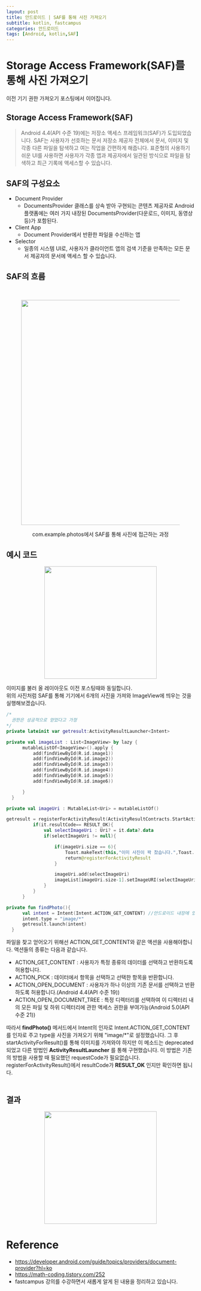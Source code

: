 ```yaml
---
layout: post
title: 안드로이드 | SAF를 통해 사진 가져오기
subtitle: kotlin, fastcampus
categories: 안드로이드
tags: [Android, kotlin,SAF]
---
```


# Storage Access Framework(SAF)를 통해 사진 가져오기
  이전 기기 권한 가져오기 포스팅에서 이어집니다.

  ## Storage Access Framework(SAF)
   >Android 4.4(API 수준 19)에는 저장소 액세스 프레임워크(SAF)가 도입되었습니다. SAF는 사용자가 선호하는 문서 저장소 제공자 전체에서 문서, 이미지 및 각종 다른 파일을 탐색하고 여는 작업을 간편하게 해줍니다. 표준형의 사용하기 쉬운 UI를 사용하면 사용자가 각종 앱과 제공자에서 일관된 방식으로 파일을 탐색하고 최근 기록에 액세스할 수 있습니다.

  ## SAF의 구성요소
   - Document Provider
     - DocumentsProvider 클래스를 상속 받아 구현되는 콘텐츠 제공자로 Android 플랫폼에는 여러 가지 내장된 DocumentsProvider(다운로드, 이미지, 동영상 등)가 포함된다.
   - Client App
       - Document Provider에서 반환한 파일을 수신하는 앱
   - Selector
     - 일종의 시스템 UI로, 사용자가 클라이언트 앱의 검색 기준을 만족하는 모든 문서 제공자의 문서에 액세스 할 수 있습니다.

  ## SAF의 흐름
  <br>
  <figure>
  <p align = "center"><img src="https://user-images.githubusercontent.com/41900899/185765256-f68becc9-be08-4db6-87e0-e7e6274c8bc7.png" width=600></p><figcaption align = "center">com.example.photos에서 SAF를 통해 사진에 접근하는 과정</figcaption></figure>

  ## 예시 코드
  
  <p align = "center"><img src="https://user-images.githubusercontent.com/41900899/185769284-a773644a-d874-457c-a322-a9c86410cf55.png" width=300></p>

  이미지를 불러 올 레이아웃도 이전 포스팅때와 동일합니다.<br> 위의 사진처럼 SAF를 통해 기기에서 6개의 사진을 가져와 ImageView에 띄우는 것을 실행해보겠습니다.

  ```kotlin
  /*
    권한은 성공적으로 얻었다고 가정
  */
  private lateinit var getresult:ActivityResultLauncher<Intent>

  private val imageList : List<ImageView> by lazy {
        mutableListOf<ImageView>().apply {
            add(findViewById(R.id.image1))
            add(findViewById(R.id.image2))
            add(findViewById(R.id.image3))
            add(findViewById(R.id.image4))
            add(findViewById(R.id.image5))
            add(findViewById(R.id.image6))

        }
    }

  private val imageUri : MutableList<Uri> = mutableListOf()
  
  getresult = registerForActivityResult(ActivityResultContracts.StartActivityForResult()){
            if(it.resultCode== RESULT_OK){
                val selectImageUri : Uri? = it.data?.data
                if(selectImageUri != null){

                    if(imageUri.size == 6){
                        Toast.makeText(this,"이미 사진이 꽉 찼습니다.",Toast.LENGTH_SHORT).show()
                        return@registerForActivityResult
                    }

                    imageUri.add(selectImageUri)
                    imageList[imageUri.size-1].setImageURI(selectImageUri)
                }
            }
        }

  private fun findPhoto(){
        val intent = Intent(Intent.ACTION_GET_CONTENT) //안드로이드 내장에 있는 액티비티 실행
        intent.type = "image/*"
        getresult.launch(intent)
    }
  ```
파일을 찾고 얻어오기 위해선 ACTION_GET_CONTENT와 같은 액션을 사용해야합니다. 액션들의 종류는 다음과 같습니다.
- ACTION_GET_CONTENT : 사용자가 특정 종류의 데이터를 선택하고 반환하도록 허용합니다.
- ACTION_PICK : 데이터에서 항목을 선택하고 선택한 항목을 반환합니다.
- ACTION_OPEN_DOCUMENT : 사용자가 하나 이상의 기존 문서를 선택하고 반환하도록 허용합니다.(Android 4.4(API 수준 19))
- ACTION_OPEN_DOCUMENT_TREE : 특정 디렉터리를 선택하여 이 디렉터리 내의 모든 파일 및 하위 디렉터리에 관한 액세스 권한을 부여가능(Android 5.0(API 수준 21))

따라서 **findPhoto()** 메서드에서 Intent의 인자로 Intent.ACTION_GET_CONTENT를 인자로 주고 type을 사진을 가져오기 위해 "image/*"로 설정했습니다. 그 후 startActivityForResult()를 통해 이미지를 가져와야 하지만 이 메소드는 deprecated 되었고 다른 방법인 **ActivityResultLauncher** 를 통해 구현했습니다. 이 방법은 기존의 방법을 사용할 때 필요했던 requestCode가 필요없습니다. registerForActivityResult()에서 resultCode가 **RESULT_OK** 인지만 확인하면 됩니다. 
<br><br>
## 결과

<p align = "center"><img src="https://user-images.githubusercontent.com/41900899/185770830-001a595c-7f90-438b-be22-0d4f9816467c.gif" width=300></p>
  

# Reference
- https://developer.android.com/guide/topics/providers/document-provider?hl=ko
- https://math-coding.tistory.com/252
- fastcampus 강의를 수강하면서 새롭게 알게 된 내용을 정리하고 있습니다.
